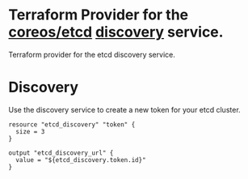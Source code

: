 # Terraform Provider for the [coreos/etcd](https://github.com/coreos/etcd) [discovery](https://discovery.etcd.io) service.

Terraform provider for the etcd discovery service.

# Discovery

Use the discovery service to create a new token for your etcd cluster.

```
resource "etcd_discovery" "token" {
  size = 3
}

output "etcd_discovery_url" {
  value = "${etcd_discovery.token.id}"
}
```
